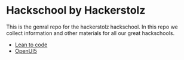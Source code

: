 # Hackschool by Hackerstolz

This is the genral repo for the hackerstolz hackschool. In this repo we collect information and other materials for all our great hackschools.

- [Lean to code](/docs/link-collection.md#learn-to-code)
- [OpenUI5](/docs/link-collection.md#openui5)
